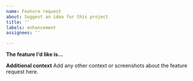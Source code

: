 ```yaml
---
name: Feature request
about: Suggest an idea for this project
title: ''
labels: enhancement
assignees: ''

---
```


**The feature I'd like is...**

**Additional context**
Add any other context or screenshots about the feature request here.
